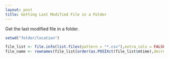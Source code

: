 ```yaml
---
layout: post
title: Getting Last Modified File in a Folder
---
```


Get the last modified file in a folder.

```R
setwd("folder/location")

file_list <- file.info(list.files(pattern = "*.csv"),extra_cols = FALSE) #you can optionally filter by file_type/pattern
file_name <- rownames(file_list[order(as.POSIXct(file_list$mtime),decreasing = T),])[1]
```


